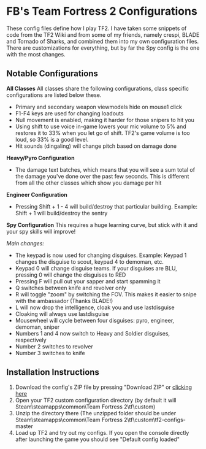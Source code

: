 FB's Team Fortress 2 Configurations
===========

These config files define how I play TF2. I have taken some snippets of code from the TF2 Wiki and from some of my friends, namely crespi, BLADE and Tornado of Sharks, and combined them into my own configuration files. There are customizations for everything, but by far the Spy config is the one with the most changes.

Notable Configurations
----------------------
**All Classes**
All classes share the following configurations, class specific configurations are listed below these.

- Primary and secondary weapon viewmodels hide on mouse1 click
- F1-F4 keys are used for changing loadouts
- Null movement is enabled, making it harder for those snipers to hit you
- Using shift to use voice in-game lowers your mic volume to 5% and restores it to 33% when you let go of shift. TF2's game volume is too loud, so 33% is a good level.
- Hit sounds (dingaling) will change pitch based on damage done

**Heavy/Pyro Configuration**

- The damage text batches, which means that you will see a sum total of the damage you've done over the past few seconds. This is different from all the other classes which show you damage per hit

**Engineer Configuration**

- Pressing Shift + 1 - 4 will build/destroy that particular building. Example: Shift + 1 will build/destroy the sentry

**Spy Configuration**
This requires a huge learning curve, but stick with it and your spy skills will improve!

*Main changes:*

- The keypad is now used for changing disguises. Example: Keypad 1 changes the disguise to scout, keypad 4 to demoman, etc.
- Keypad 0 will change disguise teams. If your disguises are BLU, pressing 0 will change the disguises to RED
- Pressing F will pull out your sapper and start spamming it
- Q switches between knife and revolver only
- R will toggle "zoom" by switching the FOV. This makes it easier to snipe with the ambassador (Thanks BLADE!)
- L will now drop the intelligence, cloak you and use lastdisguise
- Cloaking will always use lastdisguise
- Mousewheel will cycle between four disguises: pyro, engineer, demoman, sniper
- Numbers 1 and 4 now switch to Heavy and Soldier disguises, respectively
- Number 2 switches to revolver
- Number 3 switches to knife

Installation Instructions
-------------------------
1. Download the config's ZIP file by pressing "Download ZIP" or [clicking here](https://github.com/fbis251/tf2-configs/archive/master.zip)
2. Open your TF2 custom configuration directory (by default it will Steam\steamapps\common\Team Fortress 2\tf\custom)
3. Unzip the directory there (The unzipped folder should be under Steam\steamapps\common\Team Fortress 2\tf\custom\tf2-configs-master
4. Load up TF2 and try out my configs. If you open the console directly after launching the game you should see "Default config loaded"

